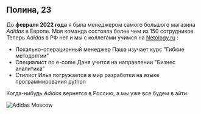 ## Полина, 23
До **февраля 2022 года** я была менеджером самого большого магазина *Adidas* в Европе. 
Моя команда состояла более чем из 150 сотрудников.
Теперь *Adidas* в РФ нет и мы с коллегами учимся на [Netology.ru](https://netology.ru) :


 * Локально-операционный менеджер Паша изучает курс "Гибкие методолгии"
 * Специалист по e-come Даня учится на направлении "Бизнес аналитика"
 * Стилист Илья погружается в мир разработки на языке программирования python


 Когда-нибудь *Adidas* вернется в Россию, а мы уже все будем в айти.

 ![Adidas Moscow](https://www.malls.ru/upload/medialibrary/452/Depositphotos_272971606_l_2015.jpg)

